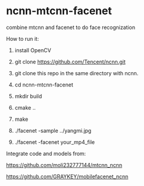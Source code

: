 # ncnn-mtcnn-facenet

combine mtcnn and facenet to do face recognization

How to run it:

1. install OpenCV

2. git clone https://github.com/Tencent/ncnn.git

3. git clone this repo in the same directory with ncnn.

4. cd ncnn-mtcnn-facenet

5. mkdir build

6. cmake ..

7. make

8. ./facenet -sample ../yangmi.jpg

9. ./facenet -facenet your_mp4_file

Integrate code and models from:

https://github.com/moli232777144/mtcnn_ncnn

https://github.com/GRAYKEY/mobilefacenet_ncnn

